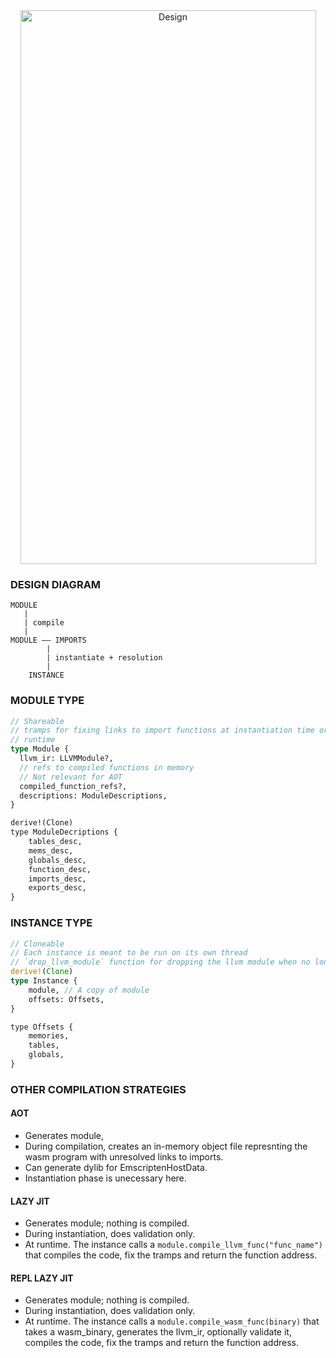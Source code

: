 

<div align="center">
<img src="https://github.com/appcypher/wasmlite/blob/design/design/media/MEMORY_MODEL.png" alt="Design" width="473" height="886"></img>
</div>

### DESIGN DIAGRAM
```
MODULE
   |
   | compile
   |
MODULE —— IMPORTS
        |
        | instantiate + resolution
        |
    INSTANCE
```

### MODULE TYPE

```rust
// Shareable
// tramps for fixing links to import functions at instantiation time or at
// runtime
type Module {
  llvm_ir: LLVMModule?,
  // refs to compiled functions in memory
  // Not relevant for AOT
  compiled_function_refs?,
  descriptions: ModuleDescriptions,
}

derive!(Clone)
type ModuleDecriptions {
    tables_desc,
    mems_desc,
    globals_desc,
    function_desc,
    imports_desc,
    exports_desc,
}
```

### INSTANCE TYPE

```rust
// Cloneable
// Each instance is meant to be run on its own thread
// `drop_llvm_module` function for dropping the llvm module when no longer needed
derive!(Clone)
type Instance {
    module, // A copy of module
    offsets: Offsets,
}

type Offsets {
    memories,
    tables,
    globals,
}
```

### OTHER COMPILATION STRATEGIES
#### AOT
- Generates module,
- During compilation, creates an in-memory object file represnting the wasm program with unresolved links to imports.
- Can generate dylib for EmscriptenHostData.
- Instantiation phase is unecessary here.

#### LAZY JIT
- Generates module; nothing is compiled.
- During instantiation, does validation only.
- At runtime. The instance calls a `module.compile_llvm_func("func_name")` that compiles the code, fix the tramps and return the function address.

#### REPL LAZY JIT
- Generates module; nothing is compiled.
- During instantiation, does validation only.
- At runtime. The instance calls a `module.compile_wasm_func(binary)` that takes a wasm_binary, generates the llvm_ir, optionally validate it, compiles the code, fix the tramps and return the function address.

